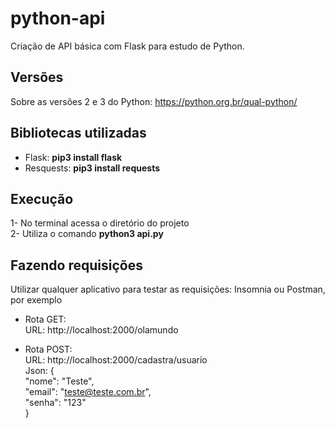 # python-api
Criação de API básica com Flask para estudo de Python.  

## Versões
Sobre as versões 2 e 3 do Python: https://python.org.br/qual-python/  

## Bibliotecas utilizadas
- Flask: **pip3 install flask**  
- Resquests: **pip3 install requests**  

## Execução
1- No terminal acessa o diretório do projeto  
2- Utiliza o comando **python3 api.py**  

## Fazendo requisições
Utilizar qualquer aplicativo para testar as requisições: Insomnia ou Postman, por exemplo  
- Rota GET:  
URL: http://localhost:2000/olamundo  
  
- Rota POST:  
URL: http://localhost:2000/cadastra/usuario  
Json: {  
	    "nome": "Teste",  
	    "email": "teste@teste.com.br",  
	    "senha": "123"  
      }  



